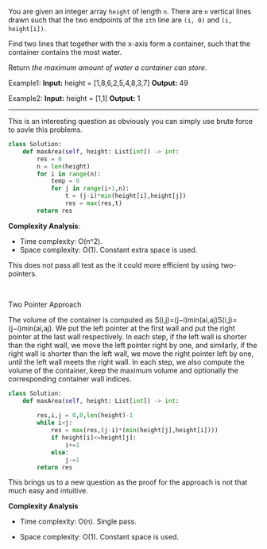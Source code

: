 You are given an integer array `height` of length `n`. There are `n` vertical lines drawn such that the two endpoints of the `ith` line are `(i, 0)` and `(i, height[i])`.

Find two lines that together with the x-axis form a container, such that the container contains the most water.

Return _the maximum amount of water a container can store_.

Example1:
**Input:** height = [1,8,6,2,5,4,8,3,7]
**Output:** 49

Example2:
**Input:** height = [1,1]
**Output:** 1

----
This is an interesting question as obviously you can simply use brute force to sovle this problems.
```python
class Solution:
    def maxArea(self, height: List[int]) -> int:
        res = 0
        n = len(height)
        for i in range(n):
            temp = 0
            for j in range(i+1,n):
                t = (j-i)*min(height[i],height[j])
                res = max(res,t)
        return res
```

**Complexity Analysis**:
-   Time complexity: O(n^2). 
-   Space complexity: O(1). Constant extra space is used.

This does not pass all test as the it could more efficient by using two-pointers. 

<br/>

Two Pointer Approach

The volume of the container is computed as S(i,j)=(j−i)min(ai,aj)S(i,j)=(j−i)min(ai,aj). We put the left pointer at the first wall and put the right pointer at the last wall respectively. In each step, if the left wall is shorter than the right wall, we move the left pointer right by one, and similarly, if the right wall is shorter than the left wall, we move the right pointer left by one, until the left wall meets the right wall. In each step, we also compute the volume of the container, keep the maximum volume and optionally the corresponding container wall indices.

```python
class Solution:
    def maxArea(self, height: List[int]) -> int:
        
        res,i,j = 0,0,len(height)-1
        while i<j:
            res = max(res,(j-i)*(min(height[j],height[i])))
            if height[i]<=height[j]:
                i+=1
            else:
                j-=1
        return res
```

 This brings us to a new question as the proof for the approach is not that much easy and intuitive.


**Complexity Analysis**

-   Time complexity: O(n). Single pass.
    
-   Space complexity: O(1). Constant space is used.





